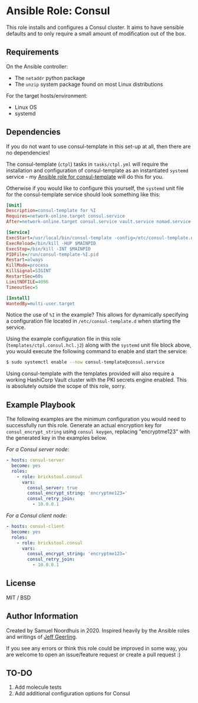 # Ansible Role: Consul

This role installs and configures a Consul cluster.
It aims to have sensible defaults and to only require a small amount of modification out of the box.

## Requirements

On the Ansible controller:
* The `netaddr` python package
* The `unzip` system package found on most Linux distributions

For the target hosts/environment:
* Linux OS
* systemd

## Dependencies

If you do not want to use consul-template in this set-up at all, then there are no dependencies!

The consul-template (`ctpl`) tasks in `tasks/ctpl.yml` will require the installation and configuration of consul-template as an instantiated `systemd` service  - my [Ansible role for consul-template](https://github.com/brickstool/ansible-role-consul-template) will do this for you.

Otherwise if you would like to configure this yourself, the `systemd` unit file for the consul-template service should look something like this:

```ini
[Unit]
Description=consul-template for %I
Requires=network-online.target consul.service
After=network-online.target consul.service vault.service nomad.service

[Service]
ExecStart=/usr/local/bin/consul-template -config=/etc/consul-template.d/%I.hcl
ExecReload=/bin/kill -HUP $MAINPID
ExecStop=/bin/kill -INT $MAINPID
PIDFile=/run/consul-template-%I.pid
Restart=always
KillMode=process
KillSignal=SIGINT
RestartSec=60s
LimitNOFILE=4096
TimeoutSec=5

[Install]
WantedBy=multi-user.target
```

Notice the use of `%I` in the example?
This allows for dynamically specifying a configuration file located in `/etc/consul-template.d` when starting the service.

Using the example configuration file in this role (`templates/ctpl.consul.hcl.j2`) along with the `systemd` unit file block above, you would execute the following command to enable and start the service:

```sh
$ sudo systemctl enable --now consul-template@consul.service
```

Using consul-template with the templates provided will also require a working HashiCorp Vault cluster with the PKI secrets engine enabled.
This is absolutely outside the scope of this role, sorry.

## Example Playbook

The following examples are the minimum configuration you would need to successfully run this role.
Generate an actual encryption key for `consul_encrypt_string` using `consul keygen`, replacing "encryptme123" with the generated key in the examples below.

*For a Consul server node*:

```yaml
- hosts: consul-server
  become: yes
  roles:
    - role: brickstool.consul
      vars:
        consul_server: true
        consul_encrypt_string: 'encryptme123='
        consul_retry_join:
          - 10.0.0.1
```

*For a Consul client node*:

```yaml
- hosts: consul-client
  become: yes
  roles:
    - role: brickstool.consul
      vars:
        consul_encrypt_string: 'encryptme123='
        consul_retry_join:
          - 10.0.0.1
```

## License

MIT / BSD

## Author Information

Created by Samuel Noordhuis in 2020. Inspired heavily by the Ansible roles and writings of [Jeff Geerling](https://github.com/geerlingguy).

If you see any errors or think this role could be improved in some way, you are welcome to open an issue/feature request or create a pull request :)

## TO-DO

1. Add molecule tests
1. Add additional configuration options for Consul
